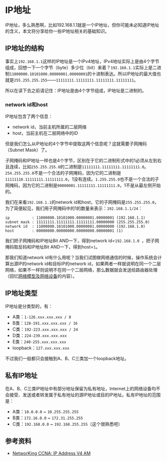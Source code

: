 # IP地址

IP地址，多么熟悉啊，比如192.168.1.1就是一个IP地址，但你可能未必知道IP地址的含义，本文将分享给你一些IP地址相关的基础知识。

## IP地址的结构

事实上`192.168.1.1`这样的IP地址是一个IPv4地址，IPv4地址实际上是由4个字节组成，回想一下一个字节（byte）多少位（bit）来着？`192.168.1.1`实际上是二进制`11000000.10101000.00000001.00000001`的十进制表达。所以IP地址的最大值也就是`255.255.255.255`——`11111111.11111111.11111111.11111111`。

所以在读下去之前请记住：IP地址是由4个字节组成，IP地址是二进制的。

### network id和host

IP地址包含了两个信息：

* network id，当前主机所属的二层网络
* host，当前主机在二层网络中的ID

但是我们怎么从IP地址的4个字节中提取这两个信息呢？这就需要子网掩码（Subnet Mask）了。

子网掩码和IP地址一样也是4个字节，区别在于它的二进制形式中的1必须从左到右且连续，比如`255.255.255.0`的二进制是`11111111.11111111.11111111.0`。`254.255.255.0`不是一个合法的子网掩码，因为它的二进制是`11111110.11111111.11111111.0`，1没有连续。`1.255.255.0`也不是一个合法的子网掩码，因为它的二进制是`00000001.11111111.11111111.0`，1不是从最左侧开始的。

我们在来看`192.168.1.1`的network id和host，它的子网掩码是`255.255.255.0`，为了简便起见，我们用子网掩码中的1的数量来表示：`192.168.1.1/24`：

```
ip          : 11000000.10101000.00000001.00000001 (192.168.1.1)
subnet mask : 11111111.11111111.11111111.00000000 (255.255.255.0)
network id  : 11000000.10101000.00000001.00000000 (192.168.1.0)
host        : 00000000.00000000.00000000.00000001 (1)
```

我们把子网掩码和IP地址Bit AND一下，得到network id=`192.168.1.0 `，把子网掩码取反码和IP地址Bit AND一下，得到host=`1`。

那我们知道network id有什么用呢？当我们试图做网络通信的时候，操作系统会计算出源IP的network id和目标IP的network id，如果两者一样就说明在同一个二层网络，如果不一样则说明不在同一个二层网络，那么数据就会发送给路由器处理（回忆[网络模型及网络设备][network-model-and-devices]的内容）。

## IP地址类型

IP地址是分类型的，有：

* A类：`1-126.xxx.xxx.xxx / 8`
* B类：`128-191.xxx.xxx.xxx / 16`
* C类：`192-223.xxx.xxx.xxx / 24`
* D类：`224-239.xxx.xxx.xxx` 
* E类：`240-255.xxx.xxx.xxx`
* loopback：`127.xxx.xxx.xxx`

不过我们一般都只会接触到A、B、C三类加一个loopback地址。

## 私有IP地址

在A、B、C三类IP地址中有部分地址保留为私有地址，Internet上的网络设备均不会接受、发送或者转发属于私有地址的源IP地址或目的IP地址。私有IP地址的范围是：

* A类：`10.0.0.0` ~ `10.255.255.255`
* B类：`172.16.0.0` ~ `172.31.255.255`
* C类：`192.168.0.0` ~ `192.168.255.255`（这个很熟悉吧）

## 参考资料

* [NetworKing CCNA: IP Address V4 AM][networking-ccna-ipv4-am]

[networking-ccna-ipv4-am]: https://www.youtube.com/watch?v=TMjo-Iphjyo
[network-model-and-devices]: network-model-and-devices.md
